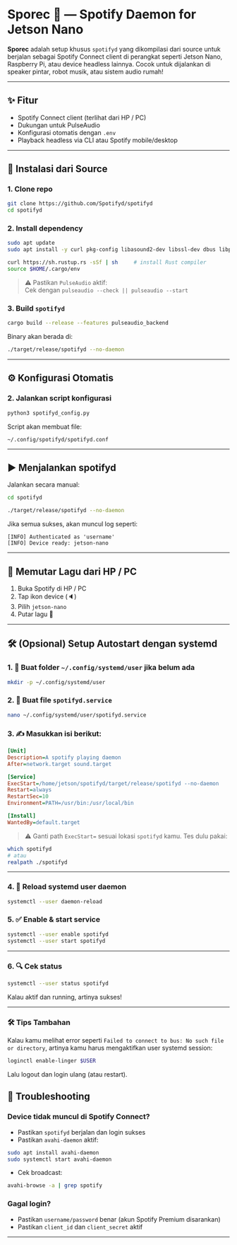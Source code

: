 # Sporec 🎵 — Spotify Daemon for Jetson Nano

**Sporec** adalah setup khusus `spotifyd` yang dikompilasi dari source untuk berjalan sebagai Spotify Connect client di perangkat seperti Jetson Nano, Raspberry Pi, atau device headless lainnya. Cocok untuk dijalankan di speaker pintar, robot musik, atau sistem audio rumah!

---

## ✨ Fitur

- Spotify Connect client (terlihat dari HP / PC)
- Dukungan untuk PulseAudio
- Konfigurasi otomatis dengan `.env`
- Playback headless via CLI atau Spotify mobile/desktop

---

## 🚀 Instalasi dari Source

### 1. Clone repo

```bash
git clone https://github.com/Spotifyd/spotifyd
cd spotifyd
```

### 2. Install dependency

```bash
sudo apt update
sudo apt install -y curl pkg-config libasound2-dev libssl-dev dbus libpulse-dev build-essential

curl https://sh.rustup.rs -sSf | sh     # install Rust compiler
source $HOME/.cargo/env
```

> ⚠️ Pastikan `PulseAudio` aktif:  
> Cek dengan `pulseaudio --check || pulseaudio --start`

### 3. Build `spotifyd`

```bash
cargo build --release --features pulseaudio_backend
```

Binary akan berada di:

```bash
./target/release/spotifyd --no-daemon
```

---

## ⚙️ Konfigurasi Otomatis

### 2. Jalankan script konfigurasi

```bash
python3 spotifyd_config.py
```

Script akan membuat file:

```
~/.config/spotifyd/spotifyd.conf
```

---

## ▶️ Menjalankan spotifyd

Jalankan secara manual:

```bash
cd spotifyd

./target/release/spotifyd --no-daemon
```

Jika semua sukses, akan muncul log seperti:

```
[INFO] Authenticated as 'username'
[INFO] Device ready: jetson-nano
```

---

## 📱 Memutar Lagu dari HP / PC

1. Buka Spotify di HP / PC
2. Tap ikon device (🔈)
3. Pilih `jetson-nano`
4. Putar lagu 🎵

---

## 🛠️ (Opsional) Setup Autostart dengan systemd

### 1. 📁 Buat folder `~/.config/systemd/user` jika belum ada

```bash
mkdir -p ~/.config/systemd/user
```

### 2. 📄 Buat file `spotifyd.service`

```bash
nano ~/.config/systemd/user/spotifyd.service
```

### 3. ✍️ Masukkan isi berikut:

```ini
[Unit]
Description=A spotify playing daemon
After=network.target sound.target

[Service]
ExecStart=/home/jetson/spotifyd/target/release/spotifyd --no-daemon
Restart=always
RestartSec=10
Environment=PATH=/usr/bin:/usr/local/bin

[Install]
WantedBy=default.target
```

> ⚠️ Ganti path `ExecStart=` sesuai lokasi `spotifyd` kamu. Tes dulu pakai:

```bash
which spotifyd
# atau
realpath ./spotifyd
```

---

### 4. 🔄 Reload systemd user daemon

```bash
systemctl --user daemon-reload
```

### 5. ✅ Enable & start service

```bash
systemctl --user enable spotifyd
systemctl --user start spotifyd
```

---

### 6. 🔍 Cek status

```bash
systemctl --user status spotifyd
```

Kalau aktif dan running, artinya sukses!

---

### 🛠 Tips Tambahan

Kalau kamu melihat error seperti `Failed to connect to bus: No such file or directory`, artinya kamu harus mengaktifkan user systemd session:

```bash
loginctl enable-linger $USER
```

Lalu logout dan login ulang (atau restart).

## 🧪 Troubleshooting

### Device tidak muncul di Spotify Connect?

- Pastikan `spotifyd` berjalan dan login sukses
- Pastikan `avahi-daemon` aktif:

```bash
sudo apt install avahi-daemon
sudo systemctl start avahi-daemon
```

- Cek broadcast:

```bash
avahi-browse -a | grep spotify
```

### Gagal login?

- Pastikan `username/password` benar (akun Spotify Premium disarankan)
- Pastikan `client_id` dan `client_secret` aktif

---

